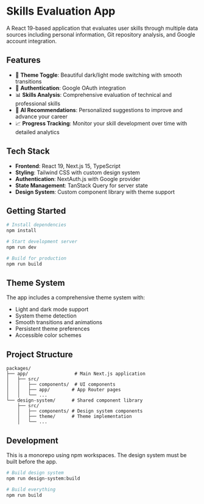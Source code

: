 # Skills Evaluation App

A React 19-based application that evaluates user skills through multiple data sources including personal information, Git repository analysis, and Google account integration.

## Features

- 🎨 **Theme Toggle**: Beautiful dark/light mode switching with smooth transitions
- 🔐 **Authentication**: Google OAuth integration
- 📊 **Skills Analysis**: Comprehensive evaluation of technical and professional skills
- 🤖 **AI Recommendations**: Personalized suggestions to improve and advance your career
- 📈 **Progress Tracking**: Monitor your skill development over time with detailed analytics

## Tech Stack

- **Frontend**: React 19, Next.js 15, TypeScript
- **Styling**: Tailwind CSS with custom design system
- **Authentication**: NextAuth.js with Google provider
- **State Management**: TanStack Query for server state
- **Design System**: Custom component library with theme support

## Getting Started

```bash
# Install dependencies
npm install

# Start development server
npm run dev

# Build for production
npm run build
```

## Theme System

The app includes a comprehensive theme system with:
- Light and dark mode support
- System theme detection
- Smooth transitions and animations
- Persistent theme preferences
- Accessible color schemes

## Project Structure

```
packages/
├── app/                 # Main Next.js application
│   ├── src/
│   │   ├── components/  # UI components
│   │   ├── app/        # App Router pages
│   │   └── ...
└── design-system/      # Shared component library
    ├── src/
    │   ├── components/ # Design system components
    │   ├── theme/      # Theme implementation
    │   └── ...
```

## Development

This is a monorepo using npm workspaces. The design system must be built before the app.

```bash
# Build design system
npm run design-system:build

# Build everything
npm run build
```